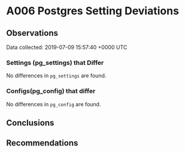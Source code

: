 # A006 Postgres Setting Deviations #

## Observations ##
Data collected: 2019-07-09 15:57:40 +0000 UTC  

### Settings (pg_settings) that Differ ###

No differences in `pg_settings` are found.

### Configs(pg_config) that differ ###

No differences in `pg_config` are found.



## Conclusions ##


## Recommendations ##

